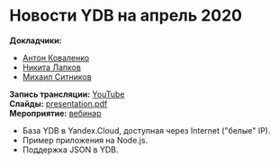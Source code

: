 # Новости YDB на апрель 2020

**Докладчики:**

* [Антон Коваленко](https://www.linkedin.com/in/kovalad)
* [Никита Лапков](https://www.linkedin.com/in/nikitalapkov)
* [Михаил Ситников](https://www.linkedin.com/in/mikhail-sitnikov-36545a175/details/experience/)

**Запись трансляции:** [YouTube](https://youtu.be/6LMH4Q4uGBU)\
**Слайды:** [presentation.pdf](presentation.pdf)\
**Мероприятие:** [вебинар](https://cloud.yandex.ru/events/110)

- База YDB в Yandex.Cloud, доступная через Internet ("белые" IP).
- Пример приложения на Node.js.
- Поддержка JSON в YDB.
